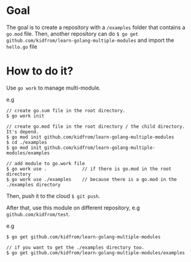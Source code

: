# Goal

The goal is to create a repository with a `/examples` folder that contains a `go.mod` file. Then, another repository can do `$ go get github.com/kidfrom/learn-golang-multiple-modules` and import the `hello.go` file

# How to do it?

Use `go work` to manage multi-module.

e.g
```
// create go.sum file in the root directory.
$ go work init

// create go.mod file in the root directory / the child directory. It's depend.
$ go mod init github.com/kidfrom/learn-golang-multiple-modules
$ cd ./examples
$ go mod init github.com/kidfrom/learn-golang-multiple-modules/examples

// add module to go.work file
$ go work use .             // if there is go.mod in the root directory
$ go work use ./examples    // because there is a go.mod in the ./examples directory
```

Then, push it to the cloud `$ git push`.

After that, use this module on different repository, e.g `github.com/kidfrom/test`.

e.g
```
$ go get github.com/kidfrom/learn-golang-multiple-modules

// if you want to get the ./examples directory too.
$ go get github.com/kidfrom/learn-golang-multiple-modules/examples
```